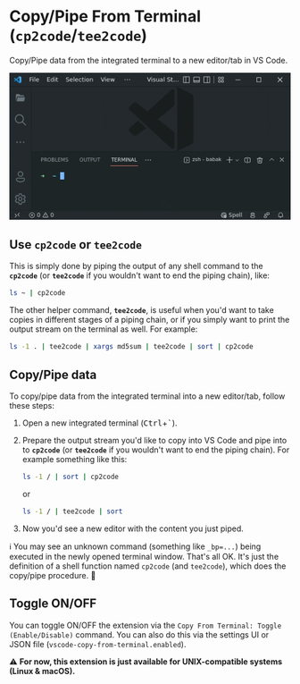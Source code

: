 # Copy/Pipe From Terminal (`cp2code`/`tee2code`)

Copy/Pipe data from the integrated terminal to a new editor/tab in VS Code.

![Capture](images/capture/simple.gif)

## Use **`cp2code`** or **`tee2code`**

This is simply done by piping the output of any shell command to the **`cp2code`** (or **`tee2code`** if you wouldn't want to end the piping chain), like:

```sh
ls ~ | cp2code
```

The other helper command, **`tee2code`**, is useful when you'd want to take copies in different stages of a piping chain, or if you simply want to print the output stream on the terminal as well. For example:

```sh
ls -1 . | tee2code | xargs md5sum | tee2code | sort | cp2code
```

## Copy/Pipe data

To copy/pipe data from the integrated terminal into a new editor/tab, follow these steps:

1. Open a new integrated terminal (<kbd>Ctrl</kbd>+<kbd>`</kbd>).

1. Prepare the output stream you'd like to copy into VS Code and pipe into to **`cp2code`** (or **`tee2code`** if you wouldn't want to end the piping chain). For example something like this:

   ```sh
   ls -1 / | sort | cp2code
   ```

   or

   ```sh
   ls -1 / | tee2code | sort 
   ```

1. Now you'd see a new editor with the content you just piped.

ℹ️ You may see an unknown command (something like `_bp=...`) being executed in the newly opened terminal window. That's all OK. It's just the definition of a shell function named `cp2code` (and `tee2code`), which does the copy/pipe procedure. 🍏

## Toggle ON/OFF

You can toggle ON/OFF the extension via the `Copy From Terminal: Toggle (Enable/Disable)` command. You can also do this via the settings UI or JSON file (`vscode-copy-from-terminal.enabled`).

⚠️ **For now, this extension is just available for UNIX-compatible systems (Linux & macOS).**
